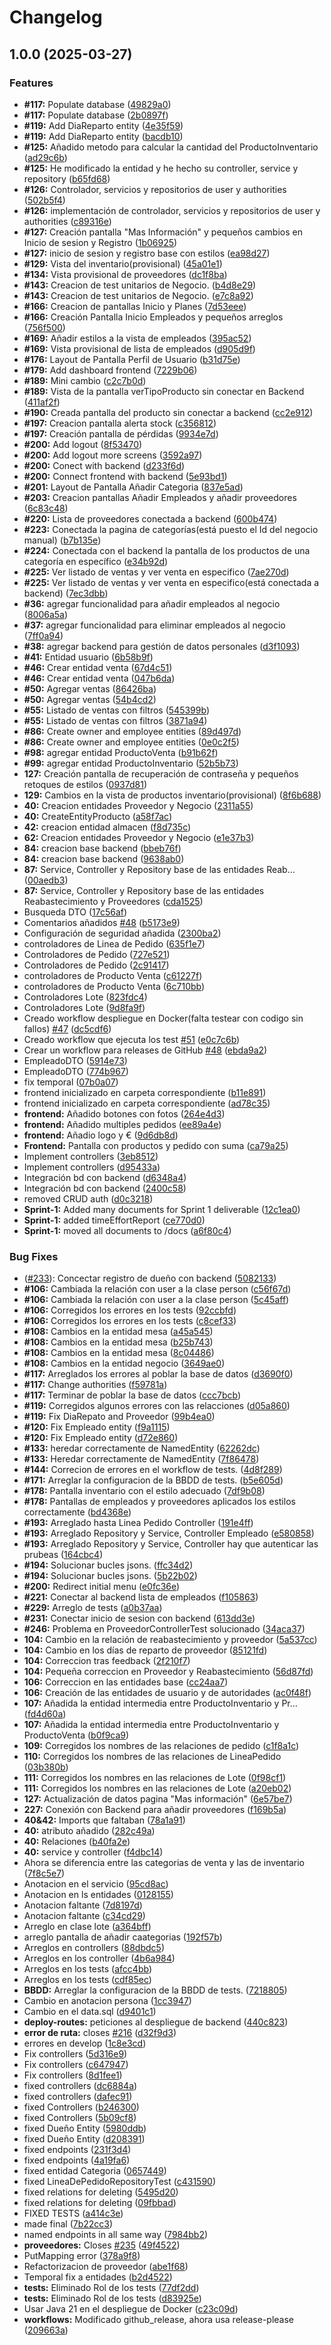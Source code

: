 # Changelog

## 1.0.0 (2025-03-27)


### Features

* **#117:** Populate database ([49829a0](https://github.com/julsolalf/ISPP-G2/commit/49829a048ccff2bc3890f944b8dcde4672a25791))
* **#117:** Populate database ([2b0897f](https://github.com/julsolalf/ISPP-G2/commit/2b0897f43926e6f3ffe3fc8b53203fcc59f59482))
* **#119:** Add DiaReparto entity ([4e35f59](https://github.com/julsolalf/ISPP-G2/commit/4e35f59a67d847093e7948a39e86868a43cbe84b))
* **#119:** Add DiaReparto entity ([bacdb10](https://github.com/julsolalf/ISPP-G2/commit/bacdb10777aba72e8a27f5bccf4f831cebc8ec73))
* **#125:** Añadido metodo para calcular la cantidad del ProductoInventario ([ad29c6b](https://github.com/julsolalf/ISPP-G2/commit/ad29c6b6fba12a1c74424c46f78b5c9028fc0599))
* **#125:** He modificado la entidad y he hecho su controller, service y repository ([b65fd68](https://github.com/julsolalf/ISPP-G2/commit/b65fd6813e8cbb26d4a22a4264dfe37d781b8d50))
* **#126:** Controlador, servicios y repositorios de user y authorities ([502b5f4](https://github.com/julsolalf/ISPP-G2/commit/502b5f4f295139c10e8f8a364302f87a44f5a6fd))
* **#126:** implementación de controlador, servicios y repositorios de user y authorities ([c89316e](https://github.com/julsolalf/ISPP-G2/commit/c89316e52f7732c37310d07e79a9339e05f67b23))
* **#127:** Creación pantalla "Mas Información" y pequeños cambios en Inicio de sesion y Registro ([1b06925](https://github.com/julsolalf/ISPP-G2/commit/1b06925145e189cfbf4109a69e58963e136efc3a))
* **#127:** inicio de sesion y registro base con estilos ([ea98d27](https://github.com/julsolalf/ISPP-G2/commit/ea98d27a687df1e23cb1218e05ab7f36a823510c))
* **#129:** Vista del inventario(provisional) ([45a01e1](https://github.com/julsolalf/ISPP-G2/commit/45a01e1237153040bfc44fa4a893a46ada11e261))
* **#134:** Vista provisional de proveedores ([dc1f8ba](https://github.com/julsolalf/ISPP-G2/commit/dc1f8ba64271611c5f6dec754e585420c4f9cda1))
* **#143:** Creacion de test unitarios de Negocio. ([b4d8e29](https://github.com/julsolalf/ISPP-G2/commit/b4d8e290e54691a8a003f6a8dce933d62417ee9c))
* **#143:** Creacion de test unitarios de Negocio. ([e7c8a92](https://github.com/julsolalf/ISPP-G2/commit/e7c8a921dd31ac370b78e2a37d11e0269943b870))
* **#166:** Creacion de pantallas Inicio y Planes ([7d53eee](https://github.com/julsolalf/ISPP-G2/commit/7d53eee152ad8692ec6476a8b8de4d96ca7fd7e7))
* **#166:** Creación Pantalla Inicio Empleados y pequeños arreglos ([756f500](https://github.com/julsolalf/ISPP-G2/commit/756f5001920898d31bb5f14a2e3bb9c816f35c84))
* **#169:** Añadir estilos a la vista de empleados ([395ac52](https://github.com/julsolalf/ISPP-G2/commit/395ac52c130f147bbfbbcf9de7a637c1417e846d))
* **#169:** Vista provisional de lista de empleados ([d905d9f](https://github.com/julsolalf/ISPP-G2/commit/d905d9f250f2227d891d3b155b874184dfa57ead))
* **#176:** Layout de Pantalla Perfil de Usuario ([b31d75e](https://github.com/julsolalf/ISPP-G2/commit/b31d75edb61278a47e2f28ed32af7850d222d237))
* **#179:** Add dashboard frontend ([7229b06](https://github.com/julsolalf/ISPP-G2/commit/7229b06062fcf8da6a0485e2cd3e723c8a94b284))
* **#189:** Mini cambio ([c2c7b0d](https://github.com/julsolalf/ISPP-G2/commit/c2c7b0df78b29d79440cb457477bf4814a326687))
* **#189:** Vista de la pantalla verTipoProducto sin conectar en Backend ([411af2f](https://github.com/julsolalf/ISPP-G2/commit/411af2f9f5129a43bce315b370b4376823965705))
* **#190:** Creada pantalla del producto sin conectar a backend ([cc2e912](https://github.com/julsolalf/ISPP-G2/commit/cc2e91272fafe578eee9249db7b0ae79dcaa2792))
* **#197:** Creacion pantalla alerta stock ([c356812](https://github.com/julsolalf/ISPP-G2/commit/c3568128ae8627c126f1b4631ae7e01ec35ca2bb))
* **#197:** Creación pantalla de pérdidas ([9934e7d](https://github.com/julsolalf/ISPP-G2/commit/9934e7d7cfd36706662427ebeed1d09d813ae08e))
* **#200:** Add logout ([8f53470](https://github.com/julsolalf/ISPP-G2/commit/8f53470dc5e07203025660564e37a19f8322c568))
* **#200:** Add logout more screens ([3592a97](https://github.com/julsolalf/ISPP-G2/commit/3592a97c636ccf47204a2b8aebc9b05517dca724))
* **#200:** Conect with backend ([d233f6d](https://github.com/julsolalf/ISPP-G2/commit/d233f6d2e6e88154caca7f20943529f7b6a06977))
* **#200:** Connect frontend with backend ([5e93bd1](https://github.com/julsolalf/ISPP-G2/commit/5e93bd1b3321b34b84332da70b40297bc2dcb8a8))
* **#201:** Layout de Pantalla Añadir Categoria ([837e5ad](https://github.com/julsolalf/ISPP-G2/commit/837e5ad3fd40fe71a344be2048eea496aecda1aa))
* **#203:** Creacion pantallas Añadir Empleados y añadir proveedores ([6c83c48](https://github.com/julsolalf/ISPP-G2/commit/6c83c482510b2394c7755a27d3f0d372d441bd96))
* **#220:** Lista de proveedores conectada a backend ([600b474](https://github.com/julsolalf/ISPP-G2/commit/600b47447b25b988ea59052b7c29334c329a81cf))
* **#223:** Conectada la pagina de categorías(está puesto el Id del negocio manual) ([b7b135e](https://github.com/julsolalf/ISPP-G2/commit/b7b135ed050770c087019be52e7c155b961902b4))
* **#224:** Conectada con el backend la pantalla de los productos de una categoría en específico ([e34b92d](https://github.com/julsolalf/ISPP-G2/commit/e34b92d57ab47e2eda0d1ce9bf9be86f7b83e6fb))
* **#225:** Ver listado de ventas y ver venta en especifico ([7ae270d](https://github.com/julsolalf/ISPP-G2/commit/7ae270df09eecdad87fd94d9f2290ecc950f7fcf))
* **#225:** Ver listado de ventas y ver venta en especifico(está conectada a backend) ([7ec3dbb](https://github.com/julsolalf/ISPP-G2/commit/7ec3dbb8b93ea03f37b30bafa035dfa7b68d551e))
* **#36:** agregar funcionalidad para añadir empleados al negocio ([8006a5a](https://github.com/julsolalf/ISPP-G2/commit/8006a5a5dbdb53035c8a64ad1ba6e803cc34d40e))
* **#37:** agregar funcionalidad para eliminar empleados al negocio ([7ff0a94](https://github.com/julsolalf/ISPP-G2/commit/7ff0a94c18590d958b89bbff7bda8e987f12a206))
* **#38:** agregar backend para gestión de datos personales ([d3f1093](https://github.com/julsolalf/ISPP-G2/commit/d3f1093d5d7c33961922aa1ca0fd2db1c4eefd39))
* **#41:** Entidad usuario ([6b58b9f](https://github.com/julsolalf/ISPP-G2/commit/6b58b9f37748ba5866d072ea29aa2a1de0deff0e))
* **#46:** Crear entidad venta ([67d4c51](https://github.com/julsolalf/ISPP-G2/commit/67d4c5145e47449709e63ceb19210e5873706c10))
* **#46:** Crear entidad venta ([047b6da](https://github.com/julsolalf/ISPP-G2/commit/047b6da43f8b0846b699003718fc6c225190c136))
* **#50:** Agregar ventas ([86426ba](https://github.com/julsolalf/ISPP-G2/commit/86426ba30c6659889cda431e1b61c04690a52357))
* **#50:** Agregar ventas ([54b4cd2](https://github.com/julsolalf/ISPP-G2/commit/54b4cd2845bee5d7919201606b722d897dc3a2dd))
* **#55:** Listado de ventas con filtros ([545399b](https://github.com/julsolalf/ISPP-G2/commit/545399b9c79a7c7cbe93b303f4bf8ae787461f5c))
* **#55:** Listado de ventas con filtros ([3871a94](https://github.com/julsolalf/ISPP-G2/commit/3871a9405da8fbf8b393633a1a824beda6aa0f67))
* **#86:** Create owner and employee entities ([89d497d](https://github.com/julsolalf/ISPP-G2/commit/89d497d3c14977d0b7089f964e566db147a6053c))
* **#86:** Create owner and employee entities ([0e0c2f5](https://github.com/julsolalf/ISPP-G2/commit/0e0c2f5819050b72998827bab269221ce6e2552b))
* **#98:** agregar entidad ProductoVenta ([b91b62f](https://github.com/julsolalf/ISPP-G2/commit/b91b62fdda78901eda48a28befc988dd27317c06))
* **#99:** agregar entidad ProductoInventario ([52b5b73](https://github.com/julsolalf/ISPP-G2/commit/52b5b733c37573d39034ce5f2cce8343c05f73d2))
* **127:** Creación pantalla de recuperación de contraseña y pequeños retoques de estilos ([0937d81](https://github.com/julsolalf/ISPP-G2/commit/0937d81b3cb4b3698c927e197b5f42506e2a5274))
* **129:** Cambios en la vista de productos inventario(provisional) ([8f6b688](https://github.com/julsolalf/ISPP-G2/commit/8f6b688f439f3d4817d99407eec49ecc2d2f15f2))
* **40:** Creacion entidades Proveedor y Negocio ([2311a55](https://github.com/julsolalf/ISPP-G2/commit/2311a55be3b16553e2816ea63c9328d768ee611a))
* **40:** CreateEntityProducto ([a58f7ac](https://github.com/julsolalf/ISPP-G2/commit/a58f7ac395c255edefad400154b5c31165c43de5))
* **42:** creacion entidad almacen ([f8d735c](https://github.com/julsolalf/ISPP-G2/commit/f8d735c210b3267ba197f4496f6c9e686dbc426c))
* **62:** Creacion entidades Proveedor y Negocio ([e1e37b3](https://github.com/julsolalf/ISPP-G2/commit/e1e37b3704a9a44ac4f93a990e4a80c1418e34d4))
* **84:** creacion base backend ([bbeb76f](https://github.com/julsolalf/ISPP-G2/commit/bbeb76ff2f8db7459a753fb7a23ea699f5f869e3))
* **84:** creacion base backend ([9638ab0](https://github.com/julsolalf/ISPP-G2/commit/9638ab0dbd219a75792bb1d7607074fd63b9faeb))
* **87:** Service, Controller y Repository base de las entidades Reab… ([00aedb3](https://github.com/julsolalf/ISPP-G2/commit/00aedb3094c695c008b6c21b62957856a90f46e3))
* **87:** Service, Controller y Repository base de las entidades Reabastecimiento y Proveedores ([cda1525](https://github.com/julsolalf/ISPP-G2/commit/cda152531c06bb56392d1e3660bcc4179d3d6e5d))
* Busqueda DTO ([17c56af](https://github.com/julsolalf/ISPP-G2/commit/17c56af72b655450828502ee6eb27ae223307d57))
* Comentarios añadidos [#48](https://github.com/julsolalf/ISPP-G2/issues/48) ([b5173e9](https://github.com/julsolalf/ISPP-G2/commit/b5173e97afbd4ce285a5a9ad84f1dcd3608e2c63))
* Configuración de seguridad añadida ([2300ba2](https://github.com/julsolalf/ISPP-G2/commit/2300ba20c125c2aafc437611ef1911d8e5d5655f))
* controladores de Linea de Pedido ([635f1e7](https://github.com/julsolalf/ISPP-G2/commit/635f1e7bd8c445af82029f091b76a63b35925ed4))
* Controladores de Pedido ([727e521](https://github.com/julsolalf/ISPP-G2/commit/727e521ab64a27701c6296aa6577e3765cf6841c))
* Controladores de Pedido ([2c91417](https://github.com/julsolalf/ISPP-G2/commit/2c914179103dd4192f8a1fe52c1ce982a38379a0))
* controladores de Producto Venta ([c61227f](https://github.com/julsolalf/ISPP-G2/commit/c61227f5cd226bc95d317e3952dafc580e1c804a))
* controladores de Producto Venta ([6c710bb](https://github.com/julsolalf/ISPP-G2/commit/6c710bb3f525df6dc11a87cc365bc4cdd279211b))
* Controladores Lote ([823fdc4](https://github.com/julsolalf/ISPP-G2/commit/823fdc42501a2cbb1328019a53a3f0a0db6f87b3))
* Controladores Lote ([9d8fa9f](https://github.com/julsolalf/ISPP-G2/commit/9d8fa9f6f5ee5209df0a5eceb6881fe5f4046393))
* Creado workflow despliegue en Docker(falta testear con codigo sin fallos) [#47](https://github.com/julsolalf/ISPP-G2/issues/47) ([dc5cdf6](https://github.com/julsolalf/ISPP-G2/commit/dc5cdf6847e373c1008611b3281d114235d4ee7d))
* Creado workflow que ejecuta los test [#51](https://github.com/julsolalf/ISPP-G2/issues/51) ([e0c7c6b](https://github.com/julsolalf/ISPP-G2/commit/e0c7c6b4a359f3d0a736a0c7352f422632b6bf89))
* Crear un workflow para releases de GitHub [#48](https://github.com/julsolalf/ISPP-G2/issues/48) ([ebda9a2](https://github.com/julsolalf/ISPP-G2/commit/ebda9a248b75c42f037ead706a9e944e754629f6))
* EmpleadoDTO ([5914e73](https://github.com/julsolalf/ISPP-G2/commit/5914e732f62ec2c5a7155f2d96bf46a03347bd1f))
* EmpleadoDTO ([774b967](https://github.com/julsolalf/ISPP-G2/commit/774b967a633edd3591eb7b18716985e91db3a67a))
* fix temporal ([07b0a07](https://github.com/julsolalf/ISPP-G2/commit/07b0a079ed4990e9ca3815e30005aefae0abc6dc))
* frontend inicializado en carpeta correspondiente ([b11e891](https://github.com/julsolalf/ISPP-G2/commit/b11e8914a1cf2097233476a23573a07fd79e4598))
* frontend inicializado en carpeta correspondiente ([ad78c35](https://github.com/julsolalf/ISPP-G2/commit/ad78c35ce575ec5c0a00d9f61546d348177e7557))
* **frontend:** Añadido botones con fotos ([264e4d3](https://github.com/julsolalf/ISPP-G2/commit/264e4d3d946a557dd049088dd89eaee2e9962615))
* **frontend:** Añadido multiples pedidos ([ee89a4e](https://github.com/julsolalf/ISPP-G2/commit/ee89a4efcfdbd3d88566b5ab01b6285c0d9c4d4d))
* **frontend:** Añadio logo y € ([9d6db8d](https://github.com/julsolalf/ISPP-G2/commit/9d6db8de219be5e26560d46d64beae6ca75f7ac8))
* **Frontend:** Pantalla con productos y pedido con suma ([ca79a25](https://github.com/julsolalf/ISPP-G2/commit/ca79a2573c36afdc3e574cd2685beb9a933d69f9))
* Implement controllers ([3eb8512](https://github.com/julsolalf/ISPP-G2/commit/3eb8512019de48d07c3855097f47f014df472587))
* Implement controllers ([d95433a](https://github.com/julsolalf/ISPP-G2/commit/d95433a0f28df9caa10218d34c8bcd52b7fb9417))
* Integración bd con backend ([d6348a4](https://github.com/julsolalf/ISPP-G2/commit/d6348a47d47825df23c752dab1d3d7496243dd2d))
* Integración bd con backend ([2400c58](https://github.com/julsolalf/ISPP-G2/commit/2400c585599cea78d2d4406eda3c24f990707b97))
* removed CRUD auth ([d0c3218](https://github.com/julsolalf/ISPP-G2/commit/d0c3218a54b4d5fd06453403153ae85906e49588))
* **Sprint-1:** Added many documents for Sprint 1 deliverable ([12c1ea0](https://github.com/julsolalf/ISPP-G2/commit/12c1ea00d01fe5b0b64409e9e84846785b5ebb3d))
* **Sprint-1:** added timeEffortReport ([ce770d0](https://github.com/julsolalf/ISPP-G2/commit/ce770d05c69a4eed1e9a1c16f53b8923479e91c6))
* **Sprint-1:** moved all documents to /docs ([a6f80c4](https://github.com/julsolalf/ISPP-G2/commit/a6f80c43b3d15e73b479e01488e938d5644c1632))


### Bug Fixes

* ([#233](https://github.com/julsolalf/ISPP-G2/issues/233)): Concectar registro de dueño con backend ([5082133](https://github.com/julsolalf/ISPP-G2/commit/5082133f397fd44eebc72a12547e9bf8b5be54c5))
* **#106:** Cambiada la relación con user a la clase person ([c56f67d](https://github.com/julsolalf/ISPP-G2/commit/c56f67deadec001e2aa7d6fafa5b163bcc5987d5))
* **#106:** Cambiada la relación con user a la clase person ([5c45aff](https://github.com/julsolalf/ISPP-G2/commit/5c45affc5f29dbf2cd6ca7a64285c9f45c15e970))
* **#106:** Corregidos los errores en los tests ([92ccbfd](https://github.com/julsolalf/ISPP-G2/commit/92ccbfd9ead91fc9f35f16f53ab85f895a045165))
* **#106:** Corregidos los errores en los tests ([c8cef33](https://github.com/julsolalf/ISPP-G2/commit/c8cef3319a3a20c4d7e6d56d921ca6ff812256af))
* **#108:** Cambios en la entidad mesa ([a45a545](https://github.com/julsolalf/ISPP-G2/commit/a45a545470388a29475ff62ce9fed80564cd4d17))
* **#108:** Cambios en la entidad mesa ([b25b743](https://github.com/julsolalf/ISPP-G2/commit/b25b743179473913cc1676a336d308b10bafdfcb))
* **#108:** Cambios en la entidad mesa ([8c04486](https://github.com/julsolalf/ISPP-G2/commit/8c0448633b6d5bb5ea5ccc6d6468ee161878a889))
* **#108:** Cambios en la entidad negocio ([3649ae0](https://github.com/julsolalf/ISPP-G2/commit/3649ae059c85e466b625f4a6cf229dc70d150882))
* **#117:** Arreglados los errores al poblar la base de datos ([d3690f0](https://github.com/julsolalf/ISPP-G2/commit/d3690f08b38c3219b66dc7ff48b2de3b363c750b))
* **#117:** Change authorities ([f59781a](https://github.com/julsolalf/ISPP-G2/commit/f59781ad3ccec1ac75221cae7808b890f56553e9))
* **#117:** Terminar de poblar la base de datos ([ccc7bcb](https://github.com/julsolalf/ISPP-G2/commit/ccc7bcbecd10b30411a387c3d3a1354a5a895684))
* **#119:** Corregidos algunos errores con las relacciones ([d05a860](https://github.com/julsolalf/ISPP-G2/commit/d05a8604293aedf5aea065da008f80df49411ed9))
* **#119:** Fix DiaRepato and Proveedor ([99b4ea0](https://github.com/julsolalf/ISPP-G2/commit/99b4ea0d32be970f18824b7447df515f8c0d5fcb))
* **#120:** Fix Empleado entity ([f9a1115](https://github.com/julsolalf/ISPP-G2/commit/f9a1115e02734a2b4e6185b96f605bf1ab38ca0c))
* **#120:** Fix Empleado entity ([d72e860](https://github.com/julsolalf/ISPP-G2/commit/d72e860a0c3f8e148ae7044f2f8cc68e857006b4))
* **#133:** heredar correctamente de NamedEntity ([62262dc](https://github.com/julsolalf/ISPP-G2/commit/62262dc79f824ee094c47d661e446035b205f021))
* **#133:** Heredar correctamente de NamedEntity ([7f86478](https://github.com/julsolalf/ISPP-G2/commit/7f8647865a60effacaa979426f0b683e29b80c0d))
* **#144:** Correcion de errores en el workflow de tests. ([4d8f289](https://github.com/julsolalf/ISPP-G2/commit/4d8f289429fa82e898c08e3bf5d91881aefbff6d))
* **#171:** Arreglar la configuracion de la BBDD de tests. ([b5e605d](https://github.com/julsolalf/ISPP-G2/commit/b5e605d271648afdd9501a085da136621e705e29))
* **#178:** Pantalla inventario con el estilo adecuado ([7df9b08](https://github.com/julsolalf/ISPP-G2/commit/7df9b080262f9c09bbfd13becd579316f54d1b81))
* **#178:** Pantallas de empleados y proveedores aplicados los estilos correctamente ([bd4368e](https://github.com/julsolalf/ISPP-G2/commit/bd4368e6011e0b2b6dea2f81d6b8e314df8e7a7d))
* **#193:** Arreglado hasta Linea Pedido Controller ([191e4ff](https://github.com/julsolalf/ISPP-G2/commit/191e4ffadf1564d90186161301b2ab926a534877))
* **#193:** Arreglado Repository y Service, Controller Empleado ([e580858](https://github.com/julsolalf/ISPP-G2/commit/e580858649239bc435aa451077f792089d5112d3))
* **#193:** Arreglado Repository y Service, Controller hay que autenticar las prubeas ([164cbc4](https://github.com/julsolalf/ISPP-G2/commit/164cbc4427dc723484f59923abe437efb7d29d70))
* **#194:** Solucionar bucles jsons. ([ffc34d2](https://github.com/julsolalf/ISPP-G2/commit/ffc34d2e6ef7dc1bc25e774ce9a11e5a959f7b3c))
* **#194:** Solucionar bucles jsons. ([5b22b02](https://github.com/julsolalf/ISPP-G2/commit/5b22b02ee2c2dacf1e3acbf1d3ad8514bf65058d))
* **#200:** Redirect initial menu ([e0fc36e](https://github.com/julsolalf/ISPP-G2/commit/e0fc36eb6d4091a1abbf5b9355fe4e5917c4b63d))
* **#221:** Conectar al backend lista de empleados ([f105863](https://github.com/julsolalf/ISPP-G2/commit/f105863af2e68b50c2e6e5302d115e957b280968))
* **#229:** Arreglo de tests ([a0b37aa](https://github.com/julsolalf/ISPP-G2/commit/a0b37aa196e8c2d88b929fed4454f21b20e2d06f))
* **#231:** Conectar inicio de sesion con backend ([613dd3e](https://github.com/julsolalf/ISPP-G2/commit/613dd3e936876808355387f11af43e25778f02ae))
* **#246:** Problema en ProveedorControllerTest solucionado ([34aca37](https://github.com/julsolalf/ISPP-G2/commit/34aca37cfd3d32858a2daa3781d7482fc1849511))
* **104:** Cambio en la relación de reabastecimiento y proveedor ([5a537cc](https://github.com/julsolalf/ISPP-G2/commit/5a537cc8422f8d01a01a273633ab068324d5767f))
* **104:** Cambio en los días de reparto de proveedor ([85121fd](https://github.com/julsolalf/ISPP-G2/commit/85121fddb994e0c20dcfe8ddc993f0213376a01d))
* **104:** Correccion tras feedback ([2f210f7](https://github.com/julsolalf/ISPP-G2/commit/2f210f7c3c5efc24216cd80e2236679ed413d573))
* **104:** Pequeña correccion en Proveedor y Reabastecimiento ([56d87fd](https://github.com/julsolalf/ISPP-G2/commit/56d87fd9c0d6abf50dc1e21b93758821b73df37b))
* **106:** Correccion en las entidades base ([cc24aa7](https://github.com/julsolalf/ISPP-G2/commit/cc24aa737bcc749e64872eceaf340799f5ac3f20))
* **106:** Creación de las entidades de usuario y de autoridades ([ac0f48f](https://github.com/julsolalf/ISPP-G2/commit/ac0f48fa4ea066c45bfa2bf0e7c5d281328d0230))
* **107:** Añadida la entidad intermedia entre ProductoInventario y Pr… ([fd4d60a](https://github.com/julsolalf/ISPP-G2/commit/fd4d60acca79830538c8d75324a452c8a6dbb24e))
* **107:** Añadida la entidad intermedia entre ProductoInventario y ProductoVenta ([b0f9ca9](https://github.com/julsolalf/ISPP-G2/commit/b0f9ca99c214aa6c66424477d0d77bac488388ba))
* **109:** Corregidos los nombres de las relaciones de pedido ([c1f8a1c](https://github.com/julsolalf/ISPP-G2/commit/c1f8a1c91949463281d666afa9b084176ed3eb56))
* **110:** Corregidos los nombres de las relaciones de LineaPedido ([03b380b](https://github.com/julsolalf/ISPP-G2/commit/03b380bbd24438fd4997b1b4257115b8a630a98e))
* **111:** Corregidos los nombres en las relaciones de Lote ([0f98cf1](https://github.com/julsolalf/ISPP-G2/commit/0f98cf1e258c0905059d14a6f89dcad002e7e3f4))
* **111:** Corregidos los nombres en las relaciones de Lote ([a20eb02](https://github.com/julsolalf/ISPP-G2/commit/a20eb02485d2d63f380e0371380388e121d07e7e))
* **127:** Actualización de datos pagina "Mas información" ([6e57be7](https://github.com/julsolalf/ISPP-G2/commit/6e57be7746c62a2542542e8f3a7fe69d1bcc2bc5))
* **227:** Conexión con Backend para añadir proveedores ([f169b5a](https://github.com/julsolalf/ISPP-G2/commit/f169b5a0ab750b7865568a56ce571c5e58e4486e))
* **40&42:** Imports que faltaban ([78a1a91](https://github.com/julsolalf/ISPP-G2/commit/78a1a91d2e707797067731dd2e373c1c8ea25d77))
* **40:** atributo añadido ([282c49a](https://github.com/julsolalf/ISPP-G2/commit/282c49ab2a1226bf3111b0de023f9f40505a01d4))
* **40:** Relaciones ([b40fa2e](https://github.com/julsolalf/ISPP-G2/commit/b40fa2ecc27ad0d5dd7d7791dcf64f51c40e7b25))
* **40:** service y controller ([f4dbc14](https://github.com/julsolalf/ISPP-G2/commit/f4dbc141a8cf47e71e404ed4b64c8094ddc87ca8))
* Ahora se diferencia entre las categorias de venta y las de inventario ([7f8c5e7](https://github.com/julsolalf/ISPP-G2/commit/7f8c5e7b0c460a90f72d633d6448aeef8dd40364))
* Anotacion en el servicio ([95cd8ac](https://github.com/julsolalf/ISPP-G2/commit/95cd8ac8bfff7a510ccb1be3c441c3fce01a9036))
* Anotacion en ls entidades ([0128155](https://github.com/julsolalf/ISPP-G2/commit/012815579562dcb1bcc0c1f7c6cebb4714c57794))
* Anotacion faltante ([7d8197d](https://github.com/julsolalf/ISPP-G2/commit/7d8197d44a8bc9ab759497633a0394bdb67ba65c))
* Anotacion faltante ([c34cd29](https://github.com/julsolalf/ISPP-G2/commit/c34cd296fc50316fb5e9e1475728a7405e981b36))
* Arreglo en clase lote ([a364bff](https://github.com/julsolalf/ISPP-G2/commit/a364bff959237ac0da79d312fd8acca74410c7d8))
* arreglo pantalla de añadir caategorias ([192f57b](https://github.com/julsolalf/ISPP-G2/commit/192f57b1149805de149c2d9c2d2836c099e93e91))
* Arreglos en controllers ([88dbdc5](https://github.com/julsolalf/ISPP-G2/commit/88dbdc53b814238b0e72bf181e997d45af4a9fc5))
* Arreglos en los controller ([4b6a984](https://github.com/julsolalf/ISPP-G2/commit/4b6a9844cebefdeb2875ab356c0d27a738480722))
* Arreglos en los tests ([afcc4bb](https://github.com/julsolalf/ISPP-G2/commit/afcc4bbe7b46e91da782fb6fb16f7e047984c89b))
* Arreglos en los tests ([cdf85ec](https://github.com/julsolalf/ISPP-G2/commit/cdf85ec2026c6cdb36627f642a61e9c6fe1339a3))
* **BBDD:** Arreglar la configuracion de la BBDD de tests. ([7218805](https://github.com/julsolalf/ISPP-G2/commit/7218805c5dd8464a97ba6aefdf67bc7e90b90837))
* Cambio en anotacion persona ([1cc3947](https://github.com/julsolalf/ISPP-G2/commit/1cc3947ebe31cc59f470dfc83a9cf8da474c293b))
* Cambio en el data.sql ([d9401c1](https://github.com/julsolalf/ISPP-G2/commit/d9401c12af0fb2339b4844a9a686680697e8843f))
* **deploy-routes:** peticiones al despliegue de backend ([440c823](https://github.com/julsolalf/ISPP-G2/commit/440c8232e06226a4b41762824634bc886a9944ec))
* **error de ruta:** closes [#216](https://github.com/julsolalf/ISPP-G2/issues/216) ([d32f9d3](https://github.com/julsolalf/ISPP-G2/commit/d32f9d3ffbcd89f3ffb6649b385a5ee28e3e68f2))
* errores en develop ([1c8e3cd](https://github.com/julsolalf/ISPP-G2/commit/1c8e3cd10b34daf3556df8c1848e972c219ceca7))
* Fix controllers ([5d316e9](https://github.com/julsolalf/ISPP-G2/commit/5d316e99e5a9101c5d4838ff7ae33c12aa24bf5f))
* Fix controllers ([c647947](https://github.com/julsolalf/ISPP-G2/commit/c647947b44080935e5dbd796bbceb77be1b7173e))
* Fix controllers ([8d1fee1](https://github.com/julsolalf/ISPP-G2/commit/8d1fee17b5f532617f540ff1226f7fec12ad4951))
* fixed controllers ([dc6884a](https://github.com/julsolalf/ISPP-G2/commit/dc6884a3512517aaf0c0372aa62a8506036ef8a4))
* fixed controllers ([dafec91](https://github.com/julsolalf/ISPP-G2/commit/dafec911036e4f2280b3d1f5c5dedb51cc9261d0))
* fixed Controllers ([b246300](https://github.com/julsolalf/ISPP-G2/commit/b2463003d0db6e3c67c28c522df6e1bd4c98c2e6))
* fixed Controllers ([5b09cf8](https://github.com/julsolalf/ISPP-G2/commit/5b09cf89d56f46efcca96aa9aa0cb53ad08aa66e))
* fixed Dueño Entity ([5980ddb](https://github.com/julsolalf/ISPP-G2/commit/5980ddb6a75617d46427f3e95e018df07a1f10e1))
* fixed Dueño Entity ([d208391](https://github.com/julsolalf/ISPP-G2/commit/d208391059d860c6889a4fe52af7b085fa99a0fa))
* fixed endpoints ([231f3d4](https://github.com/julsolalf/ISPP-G2/commit/231f3d4b8e8f8008f30b71db937784e3ba43b736))
* fixed endpoints ([4a19fa6](https://github.com/julsolalf/ISPP-G2/commit/4a19fa661a99ac83ae560bb4abe087bcb6c0ce1a))
* fixed entidad Categoria ([0657449](https://github.com/julsolalf/ISPP-G2/commit/0657449b0334e072d41bcd03ecaf8148b8ba44d7))
* fixed LineaDePedidoRepositoryTest ([c431590](https://github.com/julsolalf/ISPP-G2/commit/c431590ba9da94d5e89c7e2fcd895a4063f61d82))
* fixed relations for deleting ([5495d20](https://github.com/julsolalf/ISPP-G2/commit/5495d200e103af276da42ab196cded0ea5e5b5db))
* fixed relations for deleting ([09fbbad](https://github.com/julsolalf/ISPP-G2/commit/09fbbad4c034eeb1e0742278212c6528252317d2))
* FIXED TESTS ([a414c3e](https://github.com/julsolalf/ISPP-G2/commit/a414c3eea371b1ffd0e0b266cc9c81819bb601a4))
* made final ([7b22cc3](https://github.com/julsolalf/ISPP-G2/commit/7b22cc34fd8de199f3b5532a56530388b53e476d))
* named endpoints in all same way ([7984bb2](https://github.com/julsolalf/ISPP-G2/commit/7984bb2e10f96421b75b94324236cb4a94da8595))
* **proveedores:** Closes [#235](https://github.com/julsolalf/ISPP-G2/issues/235) ([49f4522](https://github.com/julsolalf/ISPP-G2/commit/49f45220a9b5383392af4f228a1bea172e6fda52))
* PutMapping error ([378a9f8](https://github.com/julsolalf/ISPP-G2/commit/378a9f80672a08c1ca32cf17e2b58ad797a1d4eb))
* Refactorizacion de proveedor ([abe1f68](https://github.com/julsolalf/ISPP-G2/commit/abe1f685d844ccf174699c7c5f91f681a8b0f1e7))
* Temporal fix a entidades ([b2d4522](https://github.com/julsolalf/ISPP-G2/commit/b2d4522b80551015ee6b99d99301d19571c469be))
* **tests:** Eliminado Rol de los tests ([77df2dd](https://github.com/julsolalf/ISPP-G2/commit/77df2dd8dca5db61a5e4ac4f9a21f8b58ae75965))
* **tests:** Eliminado Rol de los tests ([d83925e](https://github.com/julsolalf/ISPP-G2/commit/d83925eb6177bd9f1e11e92446cb80cf38675af3))
* Usar Java 21 en el despliegue de Docker ([c23c09d](https://github.com/julsolalf/ISPP-G2/commit/c23c09d44afaf2ee348c612b11549e7c1d591b32))
* **workflows:** Modificado github_release, ahora usa release-please ([209663a](https://github.com/julsolalf/ISPP-G2/commit/209663a8779750ea97d74e9544c55ca3e9577f8e))
